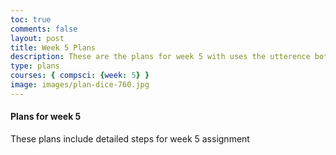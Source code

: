 ```yaml
---
toc: true
comments: false
layout: post
title: Week 5 Plans
description: These are the plans for week 5 with uses the utterence bot
type: plans
courses: { compsci: {week: 5} }
image: images/plan-dice-760.jpg
---
```



#### Plans for week 5
These plans include detailed steps for week 5 assignment

<script src="https://utteranc.es/client.js"
    repo="srivaidyas/student2.0"
    issue-term="pathname"
    label="comments"
    theme="github-light"
    crossorigin="anonymous"
    async>
</script>


